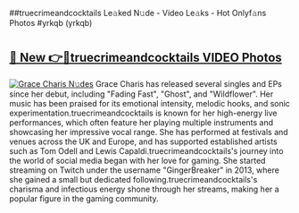 ##truecrimeandcocktails Le𝚊ked N𝚞de - Video Le𝚊ks - Hot Onlyf𝚊ns Photos #yrkqb (yrkqb)

# <h2><a href="https://mediaupload.pro?title=truecrimeandcocktails&ref=9FEB">🔗 New 👉🔴truecrimeandcocktails VIDEO Photos</a></h2>

[![Grace Charis N𝚞des](https://i.imgur.com/rIISA9y.gif)](https://mediaupload.pro?title=truecrimeandcocktails&ref=9FEB)
Grace Charis has released several singles and EPs since her debut, including "Fading Fast", "Ghost", and "Wildflower". Her music has been praised for its emotional intensity, melodic hooks, and sonic experimentation.truecrimeandcocktails is known for her high-energy live performances, which often feature her playing multiple instruments and showcasing her impressive vocal range. She has performed at festivals and venues across the UK and Europe, and has supported established artists such as Tom Odell and Lewis Capaldi.truecrimeandcocktails's journey into the world of social media began with her love for gaming. She started streaming on Twitch under the username "GingerBreaker" in 2013, where she gained a small but dedicated following.truecrimeandcocktails's charisma and infectious energy shone through her streams, making her a popular figure in the gaming community.